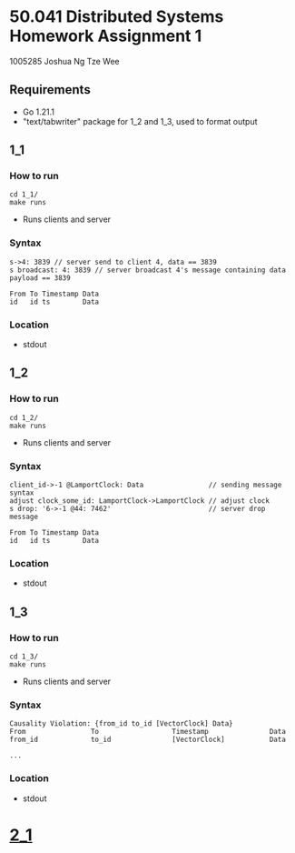# 50.041 Distributed Systems Homework Assignment 1
1005285 Joshua Ng Tze Wee 

## Requirements
- Go 1.21.1
- "text/tabwriter" package for 1_2 and 1_3, used to format output
## 1_1

### How to run
```
cd 1_1/
make runs
```
- Runs clients and server

### Syntax
```
s->4: 3839 // server send to client 4, data == 3839
s broadcast: 4: 3839 // server broadcast 4's message containing data payload == 3839

From To Timestamp Data
id   id ts        Data
```
### Location
- stdout

## 1_2

### How to run
```
cd 1_2/
make runs
```
- Runs clients and server

### Syntax
```
client_id->-1 @LamportClock: Data                // sending message syntax
adjust clock_some_id: LamportClock->LamportClock // adjust clock
s drop: '6->-1 @44: 7462'                        // server drop message

From To Timestamp Data
id   id ts        Data
```
### Location
- stdout

## 1_3

### How to run
```
cd 1_3/
make runs
```
- Runs clients and server

### Syntax
```
Causality Violation: {from_id to_id [VectorClock] Data}
From                To                  Timestamp               Data
from_id             to_id               [VectorClock]           Data

...
```
### Location
- stdout

# [2_1](/hw1/2_1/2_1.md)
